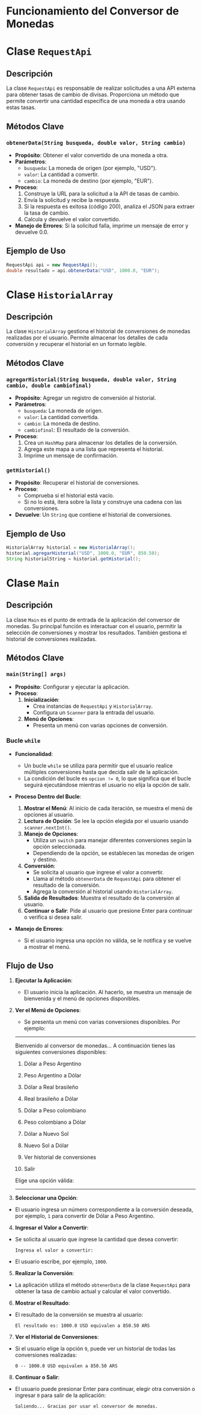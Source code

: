 # Funcionamiento del Conversor de Monedas

# Clase `RequestApi`

## Descripción

La clase `RequestApi` es responsable de realizar solicitudes a una API externa para obtener tasas de cambio de divisas. Proporciona un método que permite convertir una cantidad específica de una moneda a otra usando estas tasas.

## Métodos Clave

### `obtenerData(String busqueda, double valor, String cambio)`

- **Propósito**: Obtener el valor convertido de una moneda a otra.
- **Parámetros**:
  - `busqueda`: La moneda de origen (por ejemplo, "USD").
  - `valor`: La cantidad a convertir.
  - `cambio`: La moneda de destino (por ejemplo, "EUR").
- **Proceso**:
  1. Construye la URL para la solicitud a la API de tasas de cambio.
  2. Envía la solicitud y recibe la respuesta.
  3. Si la respuesta es exitosa (código 200), analiza el JSON para extraer la tasa de cambio.
  4. Calcula y devuelve el valor convertido.
- **Manejo de Errores**: Si la solicitud falla, imprime un mensaje de error y devuelve 0.0.

## Ejemplo de Uso

```java
RequestApi api = new RequestApi();
double resultado = api.obtenerData("USD", 1000.0, "EUR");
```

# Clase `HistorialArray`

## Descripción

La clase `HistorialArray` gestiona el historial de conversiones de monedas realizadas por el usuario. Permite almacenar los detalles de cada conversión y recuperar el historial en un formato legible.

## Métodos Clave

### `agregarHistorial(String busqueda, double valor, String cambio, double cambiofinal)`

- **Propósito**: Agregar un registro de conversión al historial.
- **Parámetros**:
  - `busqueda`: La moneda de origen.
  - `valor`: La cantidad convertida.
  - `cambio`: La moneda de destino.
  - `cambiofinal`: El resultado de la conversión.
- **Proceso**:
  1. Crea un `HashMap` para almacenar los detalles de la conversión.
  2. Agrega este mapa a una lista que representa el historial.
  3. Imprime un mensaje de confirmación.

### `getHistorial()`

- **Propósito**: Recuperar el historial de conversiones.
- **Proceso**:
  - Comprueba si el historial está vacío.
  - Si no lo está, itera sobre la lista y construye una cadena con las conversiones.
- **Devuelve**: Un `String` que contiene el historial de conversiones.

## Ejemplo de Uso

```java
HistorialArray historial = new HistorialArray();
historial.agregarHistorial("USD", 1000.0, "EUR", 850.50);
String historialString = historial.getHistorial();
```

# Clase `Main`

## Descripción

La clase `Main` es el punto de entrada de la aplicación del conversor de monedas. Su principal función es interactuar con el usuario, permitir la selección de conversiones y mostrar los resultados. También gestiona el historial de conversiones realizadas.

## Métodos Clave

### `main(String[] args)`

- **Propósito**: Configurar y ejecutar la aplicación.
- **Proceso**:
  1. **Inicialización**:
     - Crea instancias de `RequestApi` y `HistorialArray`.
     - Configura un `Scanner` para la entrada del usuario.
  2. **Menú de Opciones**:
     - Presenta un menú con varias opciones de conversión.

### Bucle `while`

- **Funcionalidad**:
  - Un bucle `while` se utiliza para permitir que el usuario realice múltiples conversiones hasta que decida salir de la aplicación.
  - La condición del bucle es `opcion != 0`, lo que significa que el bucle seguirá ejecutándose mientras el usuario no elija la opción de salir.

- **Proceso Dentro del Bucle**:
  1. **Mostrar el Menú**: Al inicio de cada iteración, se muestra el menú de opciones al usuario.
  2. **Lectura de Opción**: Se lee la opción elegida por el usuario usando `scanner.nextInt()`.
  3. **Manejo de Opciones**:
     - Utiliza un `switch` para manejar diferentes conversiones según la opción seleccionada.
     - Dependiendo de la opción, se establecen las monedas de origen y destino.
  4. **Conversión**:
     - Se solicita al usuario que ingrese el valor a convertir.
     - Llama al método `obtenerData` de `RequestApi` para obtener el resultado de la conversión.
     - Agrega la conversión al historial usando `HistorialArray`.
  5. **Salida de Resultados**: Muestra el resultado de la conversión al usuario.
  6. **Continuar o Salir**: Pide al usuario que presione Enter para continuar o verifica si desea salir.

- **Manejo de Errores**:
  - Si el usuario ingresa una opción no válida, se le notifica y se vuelve a mostrar el menú.

## Flujo de Uso

1. **Ejecutar la Aplicación**:
   - El usuario inicia la aplicación. Al hacerlo, se muestra un mensaje de bienvenida y el menú de opciones disponibles.

2. **Ver el Menú de Opciones**:
   - Se presenta un menú con varias conversiones disponibles. Por ejemplo:
  
   **************************************************************
   Bienvenido al conversor de monedas...
   A continuación tienes las siguientes conversiones disponibles:
   1) Dólar a Peso Argentino
   2) Peso Argentino a Dólar
   3) Dólar a Real brasileño
   4) Real brasileño a Dólar
   5) Dólar a Peso colombiano
   6) Peso colombiano a Dólar
   7) Dólar a Nuevo Sol
   8) Nuevo Sol a Dólar
   9) Ver historial de conversiones

   10) Salir

   Elige una opción válida:
   **************************************************************


3. **Seleccionar una Opción**:
- El usuario ingresa un número correspondiente a la conversión deseada, por ejemplo, `1` para convertir de Dólar a Peso Argentino.

4. **Ingresar el Valor a Convertir**:
- Se solicita al usuario que ingrese la cantidad que desea convertir:

    `Ingresa el valor a convertir:`

- El usuario escribe, por ejemplo, `1000`.

5. **Realizar la Conversión**:
- La aplicación utiliza el método `obtenerData` de la clase `RequestApi` para obtener la tasa de cambio actual y calcular el valor convertido.

6. **Mostrar el Resultado**:
- El resultado de la conversión se muestra al usuario:

    `El resultado es: 1000.0 USD equivalen a 850.50 ARS`


7. **Ver el Historial de Conversiones**:
- Si el usuario elige la opción `9`, puede ver un historial de todas las conversiones realizadas:

    `0 -- 1000.0 USD equivalen a 850.50 ARS`


8. **Continuar o Salir**:
- El usuario puede presionar Enter para continuar, elegir otra conversión o ingresar `0` para salir de la aplicación:

    `Saliendo... Gracias por usar el conversor de monedas.`